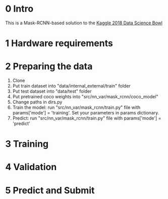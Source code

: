 # 0 Intro
This is a Mask-RCNN-based solution to the [Kaggle 2018 Data Science Bowl](https://www.kaggle.com/c/data-science-bowl-2018)

# 1 Hardware requirements

# 2 Preparing the data
1. Clone 
1. Put train dataset into "data/internal_external/train" folder
2. Put test dataset into "data/test" folder
3. Put pretrained coco weights into "src/nn_var/mask_rcnn/coco_model"
4. Change paths in dirs.py
5. Train the model: run "src/nn_var/mask_rcnn/train.py" file with params['mode'] = 'training'.
   Set your parameters in params dictionary.
6. Predict: run "src/nn_var/mask_rcnn/train.py" file with params['mode'] = 'predict'

# 3 Training

# 4 Validation

# 5 Predict and Submit
